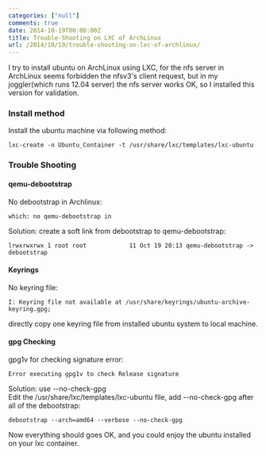 ```yaml
---
categories: ["null"]
comments: true
date: 2014-10-19T00:00:00Z
title: Trouble-Shooting on LXC of ArchLinux
url: /2014/10/19/trouble-shooting-on-lxc-of-archlinux/
---
```


I try to install ubuntu on ArchLinux using LXC, for the nfs server in ArchLinux seems forbidden the nfsv3's client request, but in my joggler(which runs 12.04 server) the nfs server works OK, so I installed this version for validation.    
### Install method
Install the ubuntu machine via following method:    

```
lxc-create -n Ubuntu_Container -t /usr/share/lxc/templates/lxc-ubuntu

```
### Trouble Shooting
#### qemu-debootstrap
No debootstrap in Archlinux:   

```
which: no qemu-debootstrap in

```
Solution: create a soft link from debootstrap to qemu-debootstrap:    

```
lrwxrwxrwx 1 root root            11 Oct 19 20:13 qemu-debootstrap -> debootstrap

```
#### Keyrings
No keyring file:    

```
I: Keyring file not available at /usr/share/keyrings/ubuntu-archive-keyring.gpg;

```
directly copy one keyring file from installed ubuntu system to local machine.     
#### gpg Checking
gpg1v for checking signature error:    

```
Error executing gpg1v to check Release signature

```
Solution: use --no-check-gpg    
Edit the /usr/share/lxc/templates/lxc-ubuntu file, add --no-check-gpg after all of the debootstrap:    

```
debootstrap --arch=amd64 --verbose --no-check-gpg

```

Now everything should goes OK, and you could enjoy the ubuntu installed on your lxc container.    
